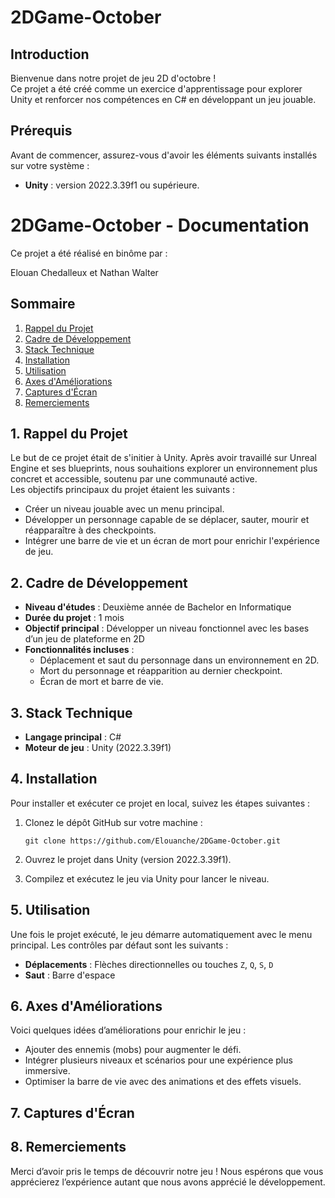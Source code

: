 # 2DGame-October 

## Introduction

Bienvenue dans notre projet de jeu 2D d'octobre !  
Ce projet a été créé comme un exercice d'apprentissage pour explorer Unity et renforcer nos compétences en C# en développant un jeu jouable.  

## Prérequis

Avant de commencer, assurez-vous d'avoir les éléments suivants installés sur votre système :

- **Unity** : version 2022.3.39f1 ou supérieure.

# 2DGame-October - Documentation

Ce projet a été réalisé en binôme par :

Elouan Chedalleux et Nathan Walter

## Sommaire
1. [Rappel du Projet](#1-rappel-du-projet)  
2. [Cadre de Développement](#2-cadre-de-développement)  
3. [Stack Technique](#3-stack-technique)  
4. [Installation](#4-installation)  
5. [Utilisation](#5-utilisation)  
6. [Axes d'Améliorations](#6-axes-daméliorations)  
7. [Captures d'Écran](#7-captures-décran)  
8. [Remerciements](#8-remerciements)  

## 1. Rappel du Projet

Le but de ce projet était de s'initier à Unity. Après avoir travaillé sur Unreal Engine et ses blueprints, nous souhaitions explorer un environnement plus concret et accessible, soutenu par une communauté active.  
Les objectifs principaux du projet étaient les suivants :

- Créer un niveau jouable avec un menu principal.
- Développer un personnage capable de se déplacer, sauter, mourir et réapparaître à des checkpoints.
- Intégrer une barre de vie et un écran de mort pour enrichir l'expérience de jeu.

## 2. Cadre de Développement

- **Niveau d'études** : Deuxième année de Bachelor en Informatique
- **Durée du projet** : 1 mois
- **Objectif principal** : Développer un niveau fonctionnel avec les bases d’un jeu de plateforme en 2D
- **Fonctionnalités incluses** :
    - Déplacement et saut du personnage dans un environnement en 2D.
    - Mort du personnage et réapparition au dernier checkpoint.
    - Écran de mort et barre de vie.

## 3. Stack Technique

- **Langage principal** : C# 
- **Moteur de jeu** : Unity (2022.3.39f1)

## 4. Installation

Pour installer et exécuter ce projet en local, suivez les étapes suivantes :

1. Clonez le dépôt GitHub sur votre machine :
   ```
   git clone https://github.com/Elouanche/2DGame-October.git
   ```

2. Ouvrez le projet dans Unity (version 2022.3.39f1).
3. Compilez et exécutez le jeu via Unity pour lancer le niveau.

## 5. Utilisation

Une fois le projet exécuté, le jeu démarre automatiquement avec le menu principal. Les contrôles par défaut sont les suivants :

- **Déplacements** : Flèches directionnelles ou touches `Z`, `Q`, `S`, `D`
- **Saut** : Barre d'espace

## 6. Axes d'Améliorations

Voici quelques idées d’améliorations pour enrichir le jeu :

- Ajouter des ennemis (mobs) pour augmenter le défi.
- Intégrer plusieurs niveaux et scénarios pour une expérience plus immersive.
- Optimiser la barre de vie avec des animations et des effets visuels.

## 7. Captures d'Écran

## 8. Remerciements

Merci d’avoir pris le temps de découvrir notre jeu ! Nous espérons que vous apprécierez l’expérience autant que nous avons apprécié le développement.
